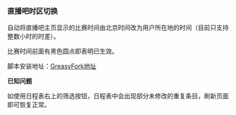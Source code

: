 ### 直播吧时区切换
自动将直播吧主页显示的比赛时间由北京时间改为用户所在地的时间（目前只支持整数小时的时差）。

比赛时间前面有黑色圆点即表明已生效。

脚本安装地址：[GreasyFork地址](https://greasyfork.org/zh-CN/scripts/37777-%E7%9B%B4%E6%92%AD%E5%90%A7%E6%97%B6%E5%8C%BA%E8%BD%AC%E6%8D%A2)

**已知问题**

如使用日程表右上的筛选按钮，日程表中会出现部分未修改的重复条目，刷新页面即可恢复正常。
